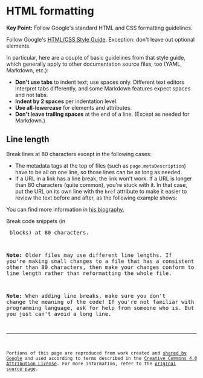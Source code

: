 # HTML formatting

**Key Point:** Follow Google's standard HTML and CSS formatting guidelines.

Follow Google's
[HTML/CSS Style Guide](https://google.github.io/styleguide/htmlcssguide.md).
Exception: don't leave out optional elements.

In particular, here are a couple of basic guidelines from that style guide,
which generally apply to other documentation source files, too (YAML, Markdown,
etc.):

- **Don't use tabs** to indent text; use spaces only. Different text editors
  interpret tabs differently, and some Markdown features expect spaces and not
  tabs.
- **Indent by 2 spaces** per indentation level.
- **Use all-lowercase** for elements and attributes.
- **Don't leave trailing spaces** at the end of a line. (Except as needed for
  Markdown.)

## Line length

Break lines at 80 characters except in the following cases:

- The metadata tags at the top of files (such as `page.metaDescription`) have to
  be all on one line, so those lines can be as long as needed.
- If a URL in a link has a line break, the link won't work. If a URL is longer
  than 80 characters (quite common), you're stuck with it. In that case, put the
  URL on its own line with the `href` attribute to make it easier to review the
  text before and after, as the following example shows:

You can find more information in <a
href="https://example.com/long-url/johan-gambolputty-de-von-ausfern-…-von-hautkopf-of-ulm.md"
class="external-link">his biography.</a>

Break code snippets (in <pre> blocks) at 80 characters.

**Note:** Older files may use different line lengths. If you're making small
changes to a file that has a consistent line length other than 80 characters,
then make your changes conform to that file's line length rather than
reformatting the whole file.

**Note:** When adding line breaks, make sure you don't change the meaning of the
code! If you're not familiar with the programming language, ask for help from
someone who is. But sometimes you just can't avoid a long line.

---

<small>Portions of this page are reproduced from work created and
[shared by Google](https://developers.google.com/readme/policies/) and used
according to terms described in the
[Creative Commons 4.0 Attribution License](https://creativecommons.org/licenses/by/4.0/).
For more information, refer to the
[original source page](https://developers.google.com/style/html-formatting).</small>
